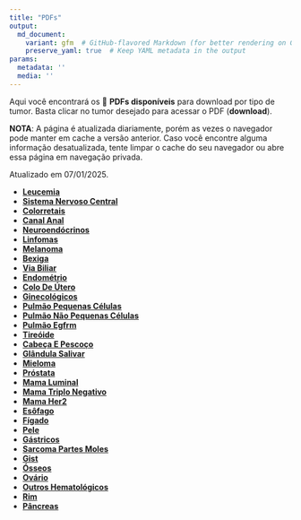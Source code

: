 ```yaml
---
title: "PDFs"
output: 
  md_document:
    variant: gfm  # GitHub-flavored Markdown (for better rendering on GitHub)
    preserve_yaml: true  # Keep YAML metadata in the output
params:
  metadata: ''
  media: ''
---
```


<script async src="https://scripts.simpleanalyticscdn.com/latest.js"></script>

Aqui você encontrará os 📝 **PDFs disponíveis** para download por tipo
de tumor. Basta clicar no tumor desejado para acessar o PDF
(**download**).

**NOTA**: A página é atualizada diariamente, porém as vezes o navegador
pode manter em cache a versão anterior. Caso você encontre alguma
informação desatualizada, tente limpar o cache do seu navegador ou abre
essa página em navegação privada.

Atualizado em 07/01/2025.

- [**Leucemia**](https://coeoralmeds-e768.restdb.io/media/677cd44bf63b8048000c6157?download=true)
- [**Sistema Nervoso
  Central**](https://coeoralmeds-e768.restdb.io/media/677cd44cf63b8048000c615a?download=true)
- [**Colorretais**](https://coeoralmeds-e768.restdb.io/media/677cd44ff63b8048000c6160?download=true)
- [**Canal
  Anal**](https://coeoralmeds-e768.restdb.io/media/677cd450f63b8048000c6162?download=true)
- [**Neuroendócrinos**](https://coeoralmeds-e768.restdb.io/media/677cd451f63b8048000c6164?download=true)
- [**Linfomas**](https://coeoralmeds-e768.restdb.io/media/677cd452f63b8048000c6165?download=true)
- [**Melanoma**](https://coeoralmeds-e768.restdb.io/media/677cd454f63b8048000c6168?download=true)
- [**Bexiga**](https://coeoralmeds-e768.restdb.io/media/677cd455f63b8048000c6173?download=true)
- [**Via
  Biliar**](https://coeoralmeds-e768.restdb.io/media/677cd456f63b8048000c6176?download=true)
- [**Endométrio**](https://coeoralmeds-e768.restdb.io/media/677cd457f63b8048000c6178?download=true)
- [**Colo De
  Útero**](https://coeoralmeds-e768.restdb.io/media/677cd459f63b8048000c6179?download=true)
- [**Ginecológicos**](https://coeoralmeds-e768.restdb.io/media/677cd45af63b8048000c617b?download=true)
- [**Pulmão Pequenas
  Células**](https://coeoralmeds-e768.restdb.io/media/677cd45cf63b8048000c617e?download=true)
- [**Pulmão Não Pequenas
  Células**](https://coeoralmeds-e768.restdb.io/media/677cd45df63b8048000c6180?download=true)
- [**Pulmão
  Egfrm**](https://coeoralmeds-e768.restdb.io/media/677cd45ef63b8048000c6182?download=true)
- [**Tireóide**](https://coeoralmeds-e768.restdb.io/media/677cd461f63b8048000c6185?download=true)
- [**Cabeça E
  Pescoço**](https://coeoralmeds-e768.restdb.io/media/677cd462f63b8048000c6187?download=true)
- [**Glândula
  Salivar**](https://coeoralmeds-e768.restdb.io/media/677cd463f63b8048000c6189?download=true)
- [**Mieloma**](https://coeoralmeds-e768.restdb.io/media/677cd464f63b8048000c618b?download=true)
- [**Próstata**](https://coeoralmeds-e768.restdb.io/media/677cd465f63b8048000c618d?download=true)
- [**Mama
  Luminal**](https://coeoralmeds-e768.restdb.io/media/677cd468f63b8048000c6191?download=true)
- [**Mama Triplo
  Negativo**](https://coeoralmeds-e768.restdb.io/media/677cd469f63b8048000c6193?download=true)
- [**Mama
  Her2**](https://coeoralmeds-e768.restdb.io/media/677cd46af63b8048000c6195?download=true)
- [**Esôfago**](https://coeoralmeds-e768.restdb.io/media/677cd46bf63b8048000c6197?download=true)
- [**Fígado**](https://coeoralmeds-e768.restdb.io/media/677cd46df63b8048000c6199?download=true)
- [**Pele**](https://coeoralmeds-e768.restdb.io/media/677cd46ef63b8048000c619b?download=true)
- [**Gástricos**](https://coeoralmeds-e768.restdb.io/media/677cd46ff63b8048000c619d?download=true)
- [**Sarcoma Partes
  Moles**](https://coeoralmeds-e768.restdb.io/media/677cd470f63b8048000c619f?download=true)
- [**Gist**](https://coeoralmeds-e768.restdb.io/media/677cd472f63b8048000c61a2?download=true)
- [**Ósseos**](https://coeoralmeds-e768.restdb.io/media/677cd473f63b8048000c61a4?download=true)
- [**Ovário**](https://coeoralmeds-e768.restdb.io/media/677cd474f63b8048000c61a9?download=true)
- [**Outros
  Hematológicos**](https://coeoralmeds-e768.restdb.io/media/677cd476f63b8048000c61ab?download=true)
- [**Rim**](https://coeoralmeds-e768.restdb.io/media/677cd477f63b8048000c61ac?download=true)
- [**Pâncreas**](https://coeoralmeds-e768.restdb.io/media/677cd478f63b8048000c61ae?download=true)
